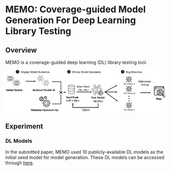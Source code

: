 # MEMO: Coverage-guided Model Generation For Deep Learning Library Testing

## Overview

MEMO is a coverage-guided deep learning (DL) library testing tool.

![image](./pics/methodology.png)

## Experiment

### DL Models

In the submitted paper, MEMO used 10 publicly-available DL models as the initial seed model for model generation. These DL models can be accessed through [here](https://drive.google.com/drive/folders/1d6rk80UvqcRtc6voN3jaux3wTbmUAYaI?usp=sharing).

